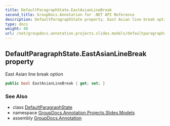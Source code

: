 ```yaml
---
title: DefaultParagraphState.EastAsianLineBreak
second_title: GroupDocs.Annotation for .NET API Reference
description: DefaultParagraphState property. East Asian line break option
type: docs
weight: 40
url: /net/groupdocs.annotation.projects.slides.models/defaultparagraphstate/eastasianlinebreak/
---
```

## DefaultParagraphState.EastAsianLineBreak property

East Asian line break option

```csharp
public bool EastAsianLineBreak { get; set; }
```

### See Also

* class [DefaultParagraphState](../)
* namespace [GroupDocs.Annotation.Projects.Slides.Models](../../defaultparagraphstate/)
* assembly [GroupDocs.Annotation](../../../)


